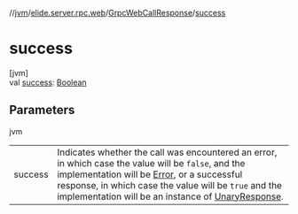 //[jvm](../../../index.md)/[elide.server.rpc.web](../index.md)/[GrpcWebCallResponse](index.md)/[success](success.md)

# success

[jvm]\
val [success](success.md): [Boolean](https://kotlinlang.org/api/latest/jvm/stdlib/kotlin/-boolean/index.html)

## Parameters

jvm

| | |
|---|---|
| success | Indicates whether the call was encountered an error, in which case the value will be `false`, and the implementation will be [Error](-error/index.md), or a successful response, in which case the value will be `true` and the implementation will be an instance of [UnaryResponse](-unary-response/index.md). |
